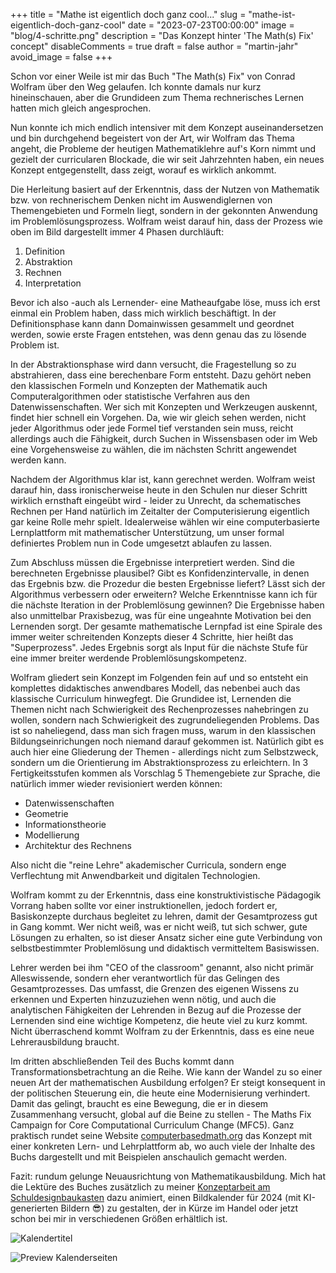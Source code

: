 +++
title = "Mathe ist eigentlich doch ganz cool..."
slug = "mathe-ist-eigentlich-doch-ganz-cool"
date = "2023-07-23T00:00:00"
image = "blog/4-schritte.png"
description = "Das Konzept hinter 'The Math(s) Fix' concept"
disableComments = true
draft = false
author = "martin-jahr"
avoid_image = false
+++

Schon vor einer Weile ist mir das Buch "The Math(s) Fix" von Conrad Wolfram über den Weg gelaufen. Ich konnte damals nur kurz hineinschauen, aber die Grundideen zum Thema rechnerisches Lernen hatten mich gleich angesprochen. 

Nun konnte ich mich endlich intensiver mit dem Konzept auseinandersetzen und bin durchgehend begeistert von der Art, wir Wolfram das Thema angeht, die Probleme der heutigen Mathematiklehre auf's Korn nimmt und gezielt der curricularen Blockade, die wir seit Jahrzehnten haben, ein neues Konzept entgegenstellt, dass zeigt, worauf es wirklich ankommt.

Die Herleitung basiert auf der Erkenntnis, dass der Nutzen von Mathematik bzw. von rechnerischem Denken nicht im Auswendiglernen von Themengebieten und Formeln liegt, sondern in der gekonnten Anwendung im Problemlösungsprozess. Wolfram weist darauf hin, dass der Prozess wie oben im Bild dargestellt immer 4 Phasen durchläuft:

1. Definition
2. Abstraktion
3. Rechnen
4. Interpretation

Bevor ich also -auch als Lernender- eine Matheaufgabe löse, muss ich erst einmal ein Problem haben, dass mich wirklich beschäftigt. In der Definitionsphase kann dann Domainwissen gesammelt und geordnet werden, sowie erste Fragen entstehen, was denn genau das zu lösende Problem ist.

In der Abstraktionsphase wird dann versucht, die Fragestellung so zu abstrahieren, dass eine berechenbare Form entsteht. Dazu gehört neben den klassischen Formeln und Konzepten der Mathematik auch Computeralgorithmen oder statistische Verfahren aus den Datenwissenschaften. Wer sich mit Konzepten und Werkzeugen auskennt, findet hier schnell ein Vorgehen. Da, wie wir gleich sehen werden, nicht jeder Algorithmus oder jede Formel tief verstanden sein muss, reicht allerdings auch die Fähigkeit, durch Suchen in Wissensbasen oder im Web eine Vorgehensweise zu wählen, die im nächsten Schritt angewendet werden kann.

Nachdem der Algorithmus klar ist, kann gerechnet werden. Wolfram weist darauf hin, dass ironischerweise heute in den Schulen nur dieser Schritt wirklich ernsthaft eingeübt wird - leider zu Unrecht, da schematisches Rechnen per Hand natürlich im Zeitalter der Computerisierung eigentlich gar keine Rolle mehr spielt. Idealerweise wählen wir eine computerbasierte Lernplattform mit mathematischer Unterstützung, um unser formal definiertes Problem nun in Code umgesetzt ablaufen zu lassen.

Zum Abschluss müssen die Ergebnisse interpretiert werden. Sind die berechneten Ergebnisse plausibel? Gibt es Konfidenzintervalle, in denen das Ergebnis bzw. die Prozedur die besten Ergebnisse liefert? Lässt sich der Algorithmus verbessern oder erweitern? Welche Erkenntnisse kann ich für die nächste Iteration in der Problemlösung gewinnen? Die Ergebnisse haben also unmittelbar Praxisbezug, was für eine ungeahnte Motivation bei den Lernenden sorgt. Der gesamte mathematische Lernpfad ist eine Spirale des immer weiter schreitenden Konzepts dieser 4 Schritte, hier heißt das "Superprozess". Jedes Ergebnis sorgt als Input für die nächste Stufe für eine immer breiter werdende Problemlösungskompetenz.

Wolfram gliedert sein Konzept im Folgenden fein auf und so entsteht ein komplettes didaktisches anwendbares Modell, das nebenbei auch das klassische Curriculum hinwegfegt. Die Grundidee ist, Lernenden die Themen nicht nach Schwierigkeit des Rechenprozesses nahebringen zu wollen, sondern nach Schwierigkeit des zugrundeliegenden Problems. Das ist so naheliegend, dass man sich fragen muss, warum in den klassischen Bildungseinrichungen noch niemand darauf gekommen ist. Natürlich gibt es auch hier eine Gliederung der Themen - allerdings nicht zum Selbstzweck, sondern um die Orientierung im Abstraktionsprozess zu erleichtern. In 3 Fertigkeitsstufen kommen als Vorschlag 5 Themengebiete zur Sprache, die natürlich immer wieder revisioniert werden können: 

* Datenwissenschaften
* Geometrie
* Informationstheorie
* Modellierung
* Architektur des Rechnens

Also nicht die "reine Lehre" akademischer Curricula, sondern enge Verflechtung mit Anwendbarkeit und digitalen Technologien.

Wolfram kommt zu der Erkenntnis, dass eine konstruktivistische Pädagogik Vorrang haben sollte vor einer instruktionellen, jedoch fordert er, Basiskonzepte durchaus begleitet zu lehren, damit der Gesamtprozess gut in Gang kommt. Wer nicht weiß, was er nicht weiß, tut sich schwer, gute Lösungen zu erhalten, so ist dieser Ansatz sicher eine gute Verbindung von selbstbestimmter Problemlösung und didaktisch vermitteltem Basiswissen.

Lehrer werden bei ihm "CEO of the classroom" genannt, also nicht primär Alleswissende, sondern eher verantwortlich für das Gelingen des Gesamtprozesses. Das umfasst, die Grenzen des eigenen Wissens zu erkennen und Experten hinzuzuziehen wenn nötig, und auch die analytischen Fähigkeiten der Lehrenden in Bezug auf die Prozesse der Lernenden sind eine wichtige Kompetenz, die heute viel zu kurz kommt. Nicht überraschend kommt Wolfram zu der Erkenntnis, dass es eine neue Lehrerausbildung braucht.

Im dritten abschließenden Teil des Buchs kommt dann Transformationsbetrachtung an die Reihe. Wie kann der Wandel zu so einer neuen Art der mathematischen Ausbildung erfolgen? Er steigt konsequent in der politischen Steuerung ein, die heute eine Modernisierung verhindert. Damit das gelingt, braucht es eine Bewegung, die er in diesem Zusammenhang versucht, global auf die Beine zu stellen - The Maths Fix Campaign for Core Computational Curriculum Change (MFC5). Ganz praktisch rundet seine Website [computerbasedmath.org](https://www.computerbasedmath.org/) das Konzept mit einer konkreten Lern- und Lehrplattform ab, wo auch viele der Inhalte des Buchs dargestellt und mit Beispielen anschaulich gemacht werden.

Fazit: rundum gelunge Neuausrichtung von Mathematikausbildung. Mich hat die Lektüre des Buches zusätzlich zu meiner [Konzeptarbeit am Schuldesignbaukasten](../2023_03_29_schuldesignbaukasten) dazu animiert, einen Bildkalender für 2024 (mit KI-generierten Bildern 😎) zu gestalten, der in Kürze im Handel oder jetzt schon bei mir in verschiedenen Größen erhältlich ist.

![Kalendertitel](https://res.cloudinary.com/dzw4emsdt/image/upload/c_scale,w_1800/v1690142184/selfscrum/calendar-title_rji2ph.png)

![Preview Kalenderseiten](https://res.cloudinary.com/dzw4emsdt/image/upload/c_scale,w_1800/v1690142221/selfscrum/calendar-preview_wnofky.png)
